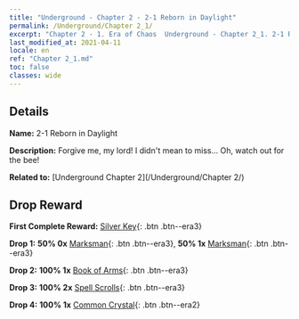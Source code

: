 ```yaml
---
title: "Underground - Chapter 2 - 2-1 Reborn in Daylight"
permalink: /Underground/Chapter 2_1/
excerpt: "Chapter 2 - 1. Era of Chaos  Underground - Chapter 2_1. 2-1 Reborn in Daylight"
last_modified_at: 2021-04-11
locale: en
ref: "Chapter 2_1.md"
toc: false
classes: wide
---
```


## Details

 **Name:** 2-1 Reborn in Daylight

 **Description:** Forgive me, my lord! I didn't mean to miss... Oh, watch out for the bee!

 **Related to:** [Underground Chapter 2](/Underground/Chapter 2/)

## Drop Reward

 **First Complete Reward:** [Silver Key](/Items/con_693/){: .btn .btn--era3}

 **Drop 1:** **50% 0x** [Marksman](/Items/unt_191/){: .btn .btn--era3}, **50% 1x** [Marksman](/Items/unt_191/){: .btn .btn--era3}

 **Drop 2:** **100% 1x** [Book of Arms](/Items/mat_18/){: .btn .btn--era3}

 **Drop 3:** **100% 2x** [Spell Scrolls](/Items/con_694/){: .btn .btn--era3}

 **Drop 4:** **100% 1x** [Common Crystal](/Items/mat_11/){: .btn .btn--era2}

